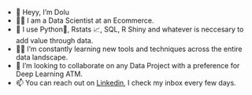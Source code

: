 - 👋 Heyy, I’m Dolu
- 👨‍🔬 I am a Data Scientist at an Ecommerce.
- 🔨 I use Python🐍, Rstats 📈, SQL, R Shiny and whatever is neccesary to add value through data.
- 👨‍🎓 I’m constantly learning new tools and techniques across the entire data landscape.
- 💞️ I’m looking to collaborate on any Data Project with a preference for Deep Learning ATM.
- 📫 You can reach out on [Linkedin](https://linkedin.com/in/dolu-solana), I check my inbox every few days.

<!---
donsolana/donsolana is a ✨ special ✨ repository because its `README.md` (this file) appears on your GitHub profile.
You can click the Preview link to take a look at your changes.
--->
